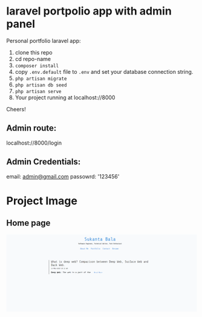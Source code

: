 # laravel portpolio app with admin panel

Personal portfolio laravel app:

1. clone this repo
2. cd repo-name
3. `composer install`
4. copy `.env.default` file to `.env` and set your database connection string.
5. `php artisan migrate`
6. `php artisan db seed`
7. `php artisan serve`
8. Your project running at localhost://8000 

Cheers!

## Admin route:
localhost://8000/login

## Admin Credentials:
email: admin@gmail.com
passowrd: '123456'

# Project Image
## Home page
![](public/img/readme/homepage.PNG)


